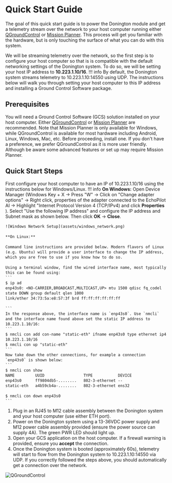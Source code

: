 # Quick Start Guide

The goal of this quick start guide is to power the Donington module and get a telemetry stream over the network to your host computer running either [QGroundControl](https://docs.qgroundcontrol.com/master/en/getting_started/download_and_install.html) or [Mission Planner](https://ardupilot.org/planner/docs/mission-planner-installation). This process will get you familiar with the hardware, but is only touching the surface of what you can do with this system. 

We will be streaming telemetry over the network, so the first step is to configure your host computer so that is is compatible with the default networking settings of the Donington system. To do so, we will be setting your host IP address to __10.223.1.10/16__.
!!! info
    By default, the Donington system streams telemetry to 10.223.1.10:14550 using UDP. The instructions below will walk you through setting your host computer to this IP address and installing a Ground Control Software package.

## Prerequisites

You will need a Ground Control Software (GCS) solution installed on your host computer. Either [QGroundControl](https://docs.qgroundcontrol.com/master/en/qgc-user-guide/getting_started/download_and_install.html) or [Mission Planner](https://ardupilot.org/planner/docs/mission-planner-installation.html) are recommended. Note that Mission Planner is only available for Windows, while QGroundControl is available for most hardware including Android, Linux, Windows, Mac, etc. Before proceeding, install one. If you don't have a preference, we prefer QGroundControl as it is more user friendly. Although be aware some advanced features or set up may require Mission Planner. 

## Quick Start Steps

First configure your host computer to have an IP of 10.223.1.10/16 using the instructions below for Windows/Linux.
!!! info
    **On Windows:** Open Device Manager (Windows Key + X → Press "W" → Click on "Change adapter options" → Right click, properties of the adapter connected to the EchoPilot AI → Highlight "Internet Protocol Version 4 (TCP/IPv4) and click __Properties__ ). Select "Use the following IP address" and configure the IP address and Subnet mask as shown below. Then click __OK__ → __Close__.  

    ![Windows Network Setup](assets/windows_network.png)

    **On Linux:**

    Command line instructions are provided below. Modern flavors of Linux (e.g. Ubuntu) will provide a user interface to change the IP address, which you are free to use if you know how to do so.

    Using a terminal window, find the wired interface name, most typically this can be found using:
    ```
    $ ip ad
    enp43s0: <NO-CARRIER,BROADCAST,MULTICAST,UP> mtu 1500 qdisc fq_codel state DOWN group default qlen 1000
    link/ether 34:73:5a:e8:57:3f brd ff:ff:ff:ff:ff:ff

    ```
    In the response above, the interface name is `enp43s0`. Use `nmcli` and the interface name found above set the static IP address to 10.223.1.10/16: 
    ```
    $ nmcli con add con-name "static-eth" ifname enp43s0 type ethernet ip4 10.223.1.10/16
    $ nmcli con up "static-eth"
    ```
    Now take down the other connections, for example a connection `enp43s0` is shown below:
    ```
    $ nmcli con show
    NAME         UUID                 TYPE           DEVICE
    enp43s0      ff9804db5-........   802-3-ethernet --
    static-eth   a4b59cb4a-........   802-3-ethernet ens32

    $ nmcli con down enp43s0
    ```


1. Plug in an RJ45 to M12 cable assembly between the Donington system and your host computer (use either ETH port).
2. Power on the Donington system using a 13-36VDC power supply and M12 power cable assembly provided (ensure the power source can supply 4A). The green PWR LED should light up.
3. Open your GCS application on the host computer. If a firewall warning is provided, ensure you __accept__ the connection.
4. Once the Donington system is booted (approximately 60s), telemetry will start to flow from the Donington system to 10.223.1.10:14550 via UDP. If you correctly followed the steps above, you should automatically get a connection over the network.

![QGroundControl](assets/qgcs.png)